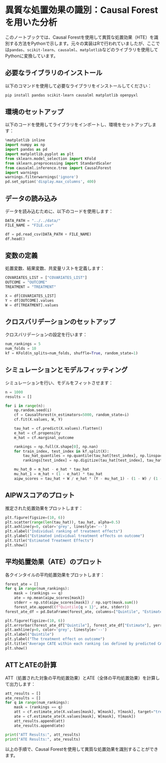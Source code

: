 
# 異質な処置効果の識別：Causal Forestを用いた分析

このノートブックでは、Causal Forestを使用して異質な処置効果（HTE）を識別する方法をPythonで示します。元々の実装はRで行われていましたが、ここでは`pandas`、`scikit-learn`、`causalml`、`matplotlib`などのライブラリを使用してPythonに変換しています。

## 必要なライブラリのインストール

以下のコマンドを使用して必要なライブラリをインストールしてください：

```bash
pip install pandas scikit-learn causalml matplotlib openpyxl
```

## 環境のセットアップ

以下のコードを使用してライブラリをインポートし、環境をセットアップします：

```python
%matplotlib inline
import numpy as np
import pandas as pd
import matplotlib.pyplot as plt
from sklearn.model_selection import KFold
from sklearn.preprocessing import StandardScaler
from causalml.inference.tree import CausalForest
import warnings 
warnings.filterwarnings('ignore')
pd.set_option('display.max_columns', 400)
```

## データの読み込み

データを読み込むために、以下のコードを使用します：

```python
DATA_PATH = "../../data/"
FILE_NAME = "FILE.csv"

df = pd.read_csv(DATA_PATH + FILE_NAME)
df.head()
```

## 変数の定義

処置変数、結果変数、共変量リストを定義します：

```python
COVARIATES_LIST = ["COVARIATES_LIST"]
OUTCOME = "OUTCOME"
TREATMENT = "TREATMENT"

X = df[COVARIATES_LIST]
Y = df[OUTCOME].values
W = df[TREATMENT].values
```

## クロスバリデーションのセットアップ

クロスバリデーションの設定を行います：

```python
num_rankings = 5
num_folds = 10
kf = KFold(n_splits=num_folds, shuffle=True, random_state=1)
```

## シミュレーションとモデルフィッティング

シミュレーションを行い、モデルをフィットさせます：

```python
n = 1000
results = []

for i in range(n):
    np.random.seed(i)
    cf = CausalForest(n_estimators=5000, random_state=i)
    cf.fit(X.values, W, Y)

    tau_hat = cf.predict(X.values).flatten()
    e_hat = cf.propensity
    m_hat = cf.marginal_outcome

    rankings = np.full(X.shape[0], np.nan)
    for train_index, test_index in kf.split(X):
        tau_hat_quantiles = np.quantile(tau_hat[test_index], np.linspace(0, 1, num_rankings + 1))
        rankings[test_index] = np.digitize(tau_hat[test_index], tau_hat_quantiles) - 1

    mu_hat_0 = m_hat - e_hat * tau_hat
    mu_hat_1 = m_hat + (1 - e_hat) * tau_hat
    aipw_scores = tau_hat + W / e_hat * (Y - mu_hat_1) - (1 - W) / (1 - e_hat) * (Y - mu_hat_0)
```

## AIPWスコアのプロット

推定された処置効果をプロットします：

```python
plt.figure(figsize=(10, 6))
plt.scatter(range(len(tau_hat)), tau_hat, alpha=0.5)
plt.axhline(y=0, color='grey', linestyle='--')
plt.xlabel("Individual ranking of treatment effects")
plt.ylabel("Estimated individual treatment effects on outcome")
plt.title("Estimated Treatment Effects")
plt.show()
```

## 平均処置効果（ATE）のプロット

各クインタイルの平均処置効果をプロットします：

```python
forest_ate = []
for q in range(num_rankings):
    mask = (rankings == q)
    ate = np.mean(aipw_scores[mask])
    stderr = np.std(aipw_scores[mask]) / np.sqrt(mask.sum())
    forest_ate.append((f"Quintile{q + 1}", ate, stderr))
forest_ate_df = pd.DataFrame(forest_ate, columns=["Quintile", "Estimate", "StdErr"])

plt.figure(figsize=(10, 6))
plt.errorbar(forest_ate_df["Quintile"], forest_ate_df["Estimate"], yerr=1.96 * forest_ate_df["StdErr"], fmt='o', color='black', capsize=5)
plt.axhline(y=0, color='grey', linestyle='--')
plt.xlabel("Quintile")
plt.ylabel("The treatment effect on outcome")
plt.title("Average CATE within each ranking (as defined by predicted CATE)")
plt.show()
```

## ATTとATEの計算

ATT（処置された対象の平均処置効果）とATE（全体の平均処置効果）を計算して出力します：

```python
att_results = []
ate_results = []
for q in range(num_rankings):
    mask = (rankings == q)
    att = cf.estimate_ate(X.values[mask], W[mask], Y[mask], target="treated")
    ate = cf.estimate_ate(X.values[mask], W[mask], Y[mask])
    att_results.append(att)
    ate_results.append(ate)

print("ATT Results:", att_results)
print("ATE Results:", ate_results)
```

以上の手順で、Causal Forestを使用して異質な処置効果を識別することができます。
